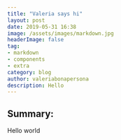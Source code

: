 ```yaml
---
title: "Valeria says hi"
layout: post
date: 2019-05-31 16:38
image: /assets/images/markdown.jpg
headerImage: false
tag:
- markdown
- components
- extra
category: blog
author: valeriabonapersona
description: Hello
---
```


## Summary:

Hello world
